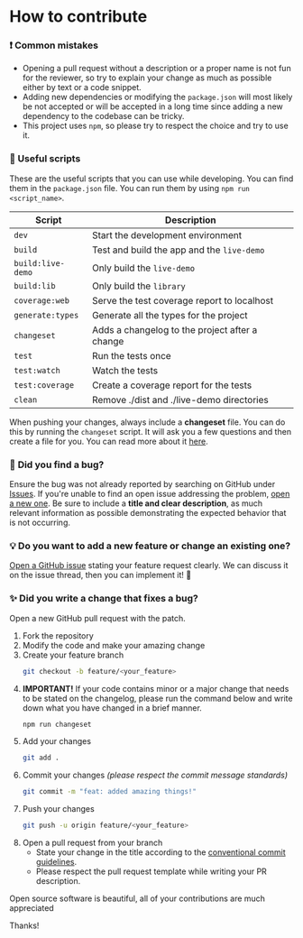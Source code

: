 # How to contribute

### ❗ **Common mistakes**

- Opening a pull request without a description or a proper name is not fun for the reviewer, so try to explain your change as much as possible either by text or a code snippet.
- Adding new dependencies or modifying the `package.json` will most likely be not accepted or will be accepted in a long time since adding a new dependency to the codebase can be tricky.
- This project uses `npm`, so please try to respect the choice and try to use it.

### 📝 Useful scripts

These are the useful scripts that you can use while developing. You can find them in the `package.json` file. You can run them by using `npm run <script_name>`.

| Script                 | Description                                    |
| ---------------------- | ---------------------------------------------- |
| `dev`                  | Start the development environment              |
| `build`                | Test and build the app and the `live-demo`     |
| `build:live-demo`      | Only build the `live-demo`                     |
| `build:lib`            | Only build the `library`                       |
| `coverage:web`         | Serve the test coverage report to localhost    |
| `generate:types`       | Generate all the types for the project         |
| `changeset`            | Adds a changelog to the project after a change |
| `test`                 | Run the tests once                             |
| `test:watch`           | Watch the tests                                |
| `test:coverage`        | Create a coverage report for the tests         |
| `clean`                | Remove ./dist and ./live-demo directories      |

When pushing your changes, always include a **changeset** file. You can do this by running the `changeset` script. It will ask you a few questions and then create a file for you. You can read more about it [here](https://github.com/changesets/changesets/blob/main/docs/adding-a-changeset.md).

### 🐛 **Did you find a bug?**

Ensure the bug was not already reported by searching on GitHub under [Issues](https://github.com/artifyfun/ts-vite-npm-package/issues). If you're unable to find an open issue addressing the problem, [open a new one](https://github.com/artifyfun/ts-vite-npm-package/issues/new). Be sure to include a **title and clear description**, as much relevant information as possible demonstrating the expected behavior that is not occurring.

### 💡 **Do you want to add a new feature or change an existing one?**

[Open a GitHub issue](https://github.com/artifyfun/ts-vite-npm-package/issues/new) stating your feature request clearly. We can discuss it on the issue thread, then you can implement it! 🎉

### ✨ **Did you write a change that fixes a bug?**

Open a new GitHub pull request with the patch.

1. Fork the repository
2. Modify the code and make your amazing change
3. Create your feature branch
   ```sh
   git checkout -b feature/<your_feature>
   ```
4. **IMPORTANT!** If your code contains minor or a major change that needs to be stated on the changelog, please run the command below and write down what you have changed in a brief manner.
   ```sh
   npm run changeset
   ```
5. Add your changes
   ```sh
   git add .
   ```
6. Commit your changes _(please respect the commit message standards)_
   ```sh
   git commit -m "feat: added amazing things!"
   ```
7. Push your changes
   ```sh
   git push -u origin feature/<your_feature>
   ```
8. Open a pull request from your branch
   - State your change in the title according to the [conventional commit guidelines](https://www.conventionalcommits.org/en/v1.0.0/).
   - Please respect the pull request template while writing your PR description.

Open source software is beautiful, all of your contributions are much appreciated

Thanks! 